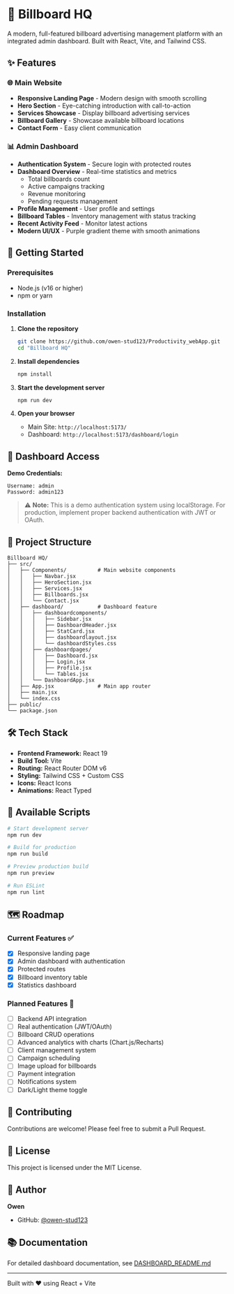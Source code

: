 # 🏢 Billboard HQ

A modern, full-featured billboard advertising management platform with an integrated admin dashboard. Built with React, Vite, and Tailwind CSS.

## ✨ Features

### 🌐 Main Website
- **Responsive Landing Page** - Modern design with smooth scrolling
- **Hero Section** - Eye-catching introduction with call-to-action
- **Services Showcase** - Display billboard advertising services
- **Billboard Gallery** - Showcase available billboard locations
- **Contact Form** - Easy client communication

### 📊 Admin Dashboard
- **Authentication System** - Secure login with protected routes
- **Dashboard Overview** - Real-time statistics and metrics
  - Total billboards count
  - Active campaigns tracking
  - Revenue monitoring
  - Pending requests management
- **Profile Management** - User profile and settings
- **Billboard Tables** - Inventory management with status tracking
- **Recent Activity Feed** - Monitor latest actions
- **Modern UI/UX** - Purple gradient theme with smooth animations

## 🚀 Getting Started

### Prerequisites
- Node.js (v16 or higher)
- npm or yarn

### Installation

1. **Clone the repository**
   ```bash
   git clone https://github.com/owen-stud123/Productivity_webApp.git
   cd "Billboard HQ"
   ```

2. **Install dependencies**
   ```bash
   npm install
   ```

3. **Start the development server**
   ```bash
   npm run dev
   ```

4. **Open your browser**
   - Main Site: `http://localhost:5173/`
   - Dashboard: `http://localhost:5173/dashboard/login`

## 🔐 Dashboard Access

**Demo Credentials:**
```
Username: admin
Password: admin123
```

> ⚠️ **Note:** This is a demo authentication system using localStorage. For production, implement proper backend authentication with JWT or OAuth.

## 📁 Project Structure

```
Billboard HQ/
├── src/
│   ├── Components/          # Main website components
│   │   ├── Navbar.jsx
│   │   ├── HeroSection.jsx
│   │   ├── Services.jsx
│   │   ├── Billboards.jsx
│   │   └── Contact.jsx
│   ├── dashboard/           # Dashboard feature
│   │   ├── dashboardcomponents/
│   │   │   ├── Sidebar.jsx
│   │   │   ├── DashboardHeader.jsx
│   │   │   ├── StatCard.jsx
│   │   │   ├── dashboardlayout.jsx
│   │   │   └── dashboardStyles.css
│   │   ├── dashboardpages/
│   │   │   ├── Dashboard.jsx
│   │   │   ├── Login.jsx
│   │   │   ├── Profile.jsx
│   │   │   └── Tables.jsx
│   │   └── DashboardApp.jsx
│   ├── App.jsx              # Main app router
│   ├── main.jsx
│   └── index.css
├── public/
└── package.json
```

## 🛠️ Tech Stack

- **Frontend Framework:** React 19
- **Build Tool:** Vite
- **Routing:** React Router DOM v6
- **Styling:** Tailwind CSS + Custom CSS
- **Icons:** React Icons
- **Animations:** React Typed

## 📄 Available Scripts

```bash
# Start development server
npm run dev

# Build for production
npm run build

# Preview production build
npm run preview

# Run ESLint
npm run lint
```

## 🗺️ Roadmap

### Current Features ✅
- [x] Responsive landing page
- [x] Admin dashboard with authentication
- [x] Protected routes
- [x] Billboard inventory table
- [x] Statistics dashboard

### Planned Features 🚧
- [ ] Backend API integration
- [ ] Real authentication (JWT/OAuth)
- [ ] Billboard CRUD operations
- [ ] Advanced analytics with charts (Chart.js/Recharts)
- [ ] Client management system
- [ ] Campaign scheduling
- [ ] Image upload for billboards
- [ ] Payment integration
- [ ] Notifications system
- [ ] Dark/Light theme toggle

## 🤝 Contributing

Contributions are welcome! Please feel free to submit a Pull Request.

## 📝 License

This project is licensed under the MIT License.

## 👤 Author

**Owen**
- GitHub: [@owen-stud123](https://github.com/owen-stud123)

## 📚 Documentation

For detailed dashboard documentation, see [DASHBOARD_README.md](./DASHBOARD_README.md)

---

Built with ❤️ using React + Vite
